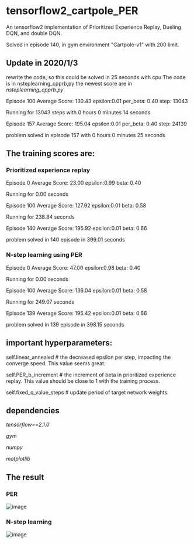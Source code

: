 # tensorflow2_cartpole_PER
An tensorflow2 implementation of Prioritized Experience Replay, Dueling DQN, and double DQN.

Solved in episode 140, in gym environment "Cartpole-v1" with 200 limit.
## Update in 2020/1/3
rewrite the code, so this could be solved in 25 seconds with cpu
The code is in nsteplearning_cpprb,py
the newest score are in *nsteplearning_cpprb.py*

Episode 100	Average Score: 130.43	epsilon:0.01	per_beta: 0.40	step: 13043

Running for 13043 steps with 0 hours 0 minutes 14 seconds

Episode 157	Average Score: 195.04	epsilon:0.01	per_beta: 0.40	step: 24139

problem solved in episode 157 with 0 hours 0 minutes 25 seconds

## The training scores are:



### Prioritized experience replay
Episode 0       Average Score: 23.00    epsilon:0.99    beta: 0.40 

Running for 0.00 seconds

Episode 100     Average Score: 127.92   epsilon:0.01    beta: 0.58 

Running for 238.84 seconds

Episode 140     Average Score: 195.92   epsilon:0.01    beta: 0.66

problem solved in 140 episode in 399.01 seconds
### N-step learning using PER

Episode 0       Average Score: 47.00    epsilon:0.98    beta: 0.40

Running for 0.00 seconds

Episode 100     Average Score: 136.04   epsilon:0.01    beta: 0.58

Running for 249.07 seconds

Episode 139     Average Score: 195.42   epsilon:0.01    beta: 0.66

problem solved in 139 episode in 398.15 seconds
## important hyperparameters:

self.linear_annealed # the decreased epsilon per step, impacting the converge speed. This value seems great.

self.PER_b_increment # the increment of beta in prioritized experience replay. This value should be close to 1 with the training process.

self.fixed_q_value_steps # update period of target network weights. 

## dependencies

*tensorflow==2.1.0*

*gym*

*numpy*

*matplotlib*

## The result
### PER
![image](https://github.com/sorryformyself/tensorflow2_cartpole_PER/blob/master/result.png)
### N-step learning
![image](https://github.com/sorryformyself/tensorflow2_cartpole_PER/blob/master/n_step_result.png)

